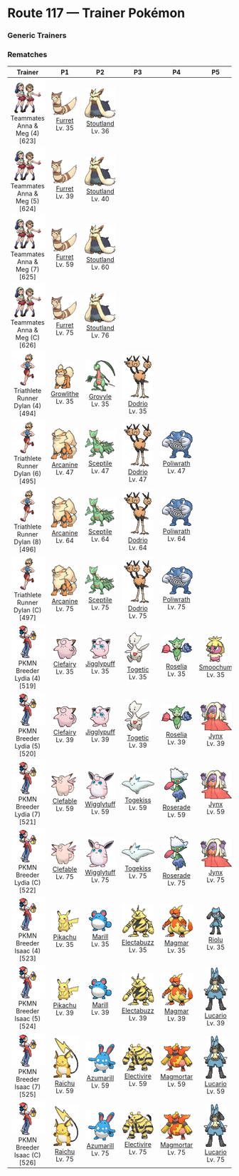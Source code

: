 # Route 117 — Trainer Pokémon

### Generic Trainers

### Rematches

| Trainer | P1 | P2 | P3 | P4 | P5 | P6 |
|:-------:|:--:|:--:|:--:|:--:|:--:|:--:|
| ![Teammates Anna & Meg (4)](../../assets/trainers/teammates.png "Teammates Anna & Meg (4)")<br>Teammates Anna & Meg (4) [623] | <div class="sprite-cell">![Furret](../../assets/sprites/furret/front.gif "Furret: Furret has a very slim build. When under attack, it can slickly squirm through narrow spaces and get away. In spite of its short limbs, this Pokémon is very nimble and fleet.")<br>[Furret](../../pokemon/furret.md)<br>Lv. 35</div> | <div class="sprite-cell">![Stoutland](../../assets/sprites/stoutland/front.gif "Stoutland: Being wrapped in its long fur is so comfortable that a person would be fine even overnight on a wintry mountain.")<br>[Stoutland](../../pokemon/stoutland.md)<br>Lv. 36</div> |
| ![Teammates Anna & Meg (5)](../../assets/trainers/teammates.png "Teammates Anna & Meg (5)")<br>Teammates Anna & Meg (5) [624] | <div class="sprite-cell">![Furret](../../assets/sprites/furret/front.gif "Furret: Furret has a very slim build. When under attack, it can slickly squirm through narrow spaces and get away. In spite of its short limbs, this Pokémon is very nimble and fleet.")<br>[Furret](../../pokemon/furret.md)<br>Lv. 39</div> | <div class="sprite-cell">![Stoutland](../../assets/sprites/stoutland/front.gif "Stoutland: Being wrapped in its long fur is so comfortable that a person would be fine even overnight on a wintry mountain.")<br>[Stoutland](../../pokemon/stoutland.md)<br>Lv. 40</div> |
| ![Teammates Anna & Meg (7)](../../assets/trainers/teammates.png "Teammates Anna & Meg (7)")<br>Teammates Anna & Meg (7) [625] | <div class="sprite-cell">![Furret](../../assets/sprites/furret/front.gif "Furret: Furret has a very slim build. When under attack, it can slickly squirm through narrow spaces and get away. In spite of its short limbs, this Pokémon is very nimble and fleet.")<br>[Furret](../../pokemon/furret.md)<br>Lv. 59</div> | <div class="sprite-cell">![Stoutland](../../assets/sprites/stoutland/front.gif "Stoutland: Being wrapped in its long fur is so comfortable that a person would be fine even overnight on a wintry mountain.")<br>[Stoutland](../../pokemon/stoutland.md)<br>Lv. 60</div> |
| ![Teammates Anna & Meg (C)](../../assets/trainers/teammates.png "Teammates Anna & Meg (C)")<br>Teammates Anna & Meg (C) [626] | <div class="sprite-cell">![Furret](../../assets/sprites/furret/front.gif "Furret: Furret has a very slim build. When under attack, it can slickly squirm through narrow spaces and get away. In spite of its short limbs, this Pokémon is very nimble and fleet.")<br>[Furret](../../pokemon/furret.md)<br>Lv. 75</div> | <div class="sprite-cell">![Stoutland](../../assets/sprites/stoutland/front.gif "Stoutland: Being wrapped in its long fur is so comfortable that a person would be fine even overnight on a wintry mountain.")<br>[Stoutland](../../pokemon/stoutland.md)<br>Lv. 76</div> |
| ![Triathlete Runner Dylan (4)](../../assets/trainers/triathlete_runner.png "Triathlete Runner Dylan (4)")<br>Triathlete Runner Dylan (4) [494] | <div class="sprite-cell">![Growlithe](../../assets/sprites/growlithe/front.gif "Growlithe: Growlithe has a superb sense of smell. Once it smells anything, this Pokémon won’t forget the scent, no matter what. It uses its advanced olfactory sense to determine the emotions of other living things.")<br>[Growlithe](../../pokemon/growlithe.md)<br>Lv. 35</div> | <div class="sprite-cell">![Grovyle](../../assets/sprites/grovyle/front.gif "Grovyle: This Pokémon adeptly flies from branch to branch in trees. In a forest, no Pokémon can ever hope to catch a fleeing Grovyle however fast they may be.")<br>[Grovyle](../../pokemon/grovyle.md)<br>Lv. 35</div> | <div class="sprite-cell">![Dodrio](../../assets/sprites/dodrio/front.gif "Dodrio: Apparently, the heads aren’t the only parts of the body that Dodrio has three of. It has three sets of hearts and lungs as well, so it is capable of running long distances without rest.")<br>[Dodrio](../../pokemon/dodrio.md)<br>Lv. 35</div> |
| ![Triathlete Runner Dylan (6)](../../assets/trainers/triathlete_runner.png "Triathlete Runner Dylan (6)")<br>Triathlete Runner Dylan (6) [495] | <div class="sprite-cell">![Arcanine](../../assets/sprites/arcanine/front.gif "Arcanine: Arcanine is known for its high speed. It is said to be capable of running over 6,200 miles in a single day and night. The fire that blazes wildly within this Pokémon’s body is its source of power.")<br>[Arcanine](../../pokemon/arcanine.md)<br>Lv. 47</div> | <div class="sprite-cell">![Sceptile](../../assets/sprites/sceptile/front.gif "Sceptile: Sceptile has seeds growing on its back. They are said to be bursting with nutrients that revitalize trees. This Pokémon raises the trees in a forest with loving care.")<br>[Sceptile](../../pokemon/sceptile.md)<br>Lv. 47</div> | <div class="sprite-cell">![Dodrio](../../assets/sprites/dodrio/front.gif "Dodrio: Apparently, the heads aren’t the only parts of the body that Dodrio has three of. It has three sets of hearts and lungs as well, so it is capable of running long distances without rest.")<br>[Dodrio](../../pokemon/dodrio.md)<br>Lv. 47</div> | <div class="sprite-cell">![Poliwrath](../../assets/sprites/poliwrath/front.gif "Poliwrath: Poliwrath’s highly developed, brawny muscles never grow fatigued, however much it exercises. It is so tirelessly strong, this Pokémon can swim back and forth across the ocean without effort.")<br>[Poliwrath](../../pokemon/poliwrath.md)<br>Lv. 47</div> |
| ![Triathlete Runner Dylan (8)](../../assets/trainers/triathlete_runner.png "Triathlete Runner Dylan (8)")<br>Triathlete Runner Dylan (8) [496] | <div class="sprite-cell">![Arcanine](../../assets/sprites/arcanine/front.gif "Arcanine: Arcanine is known for its high speed. It is said to be capable of running over 6,200 miles in a single day and night. The fire that blazes wildly within this Pokémon’s body is its source of power.")<br>[Arcanine](../../pokemon/arcanine.md)<br>Lv. 64</div> | <div class="sprite-cell">![Sceptile](../../assets/sprites/sceptile/front.gif "Sceptile: Sceptile has seeds growing on its back. They are said to be bursting with nutrients that revitalize trees. This Pokémon raises the trees in a forest with loving care.")<br>[Sceptile](../../pokemon/sceptile.md)<br>Lv. 64</div> | <div class="sprite-cell">![Dodrio](../../assets/sprites/dodrio/front.gif "Dodrio: Apparently, the heads aren’t the only parts of the body that Dodrio has three of. It has three sets of hearts and lungs as well, so it is capable of running long distances without rest.")<br>[Dodrio](../../pokemon/dodrio.md)<br>Lv. 64</div> | <div class="sprite-cell">![Poliwrath](../../assets/sprites/poliwrath/front.gif "Poliwrath: Poliwrath’s highly developed, brawny muscles never grow fatigued, however much it exercises. It is so tirelessly strong, this Pokémon can swim back and forth across the ocean without effort.")<br>[Poliwrath](../../pokemon/poliwrath.md)<br>Lv. 64</div> |
| ![Triathlete Runner Dylan (C)](../../assets/trainers/triathlete_runner.png "Triathlete Runner Dylan (C)")<br>Triathlete Runner Dylan (C) [497] | <div class="sprite-cell">![Arcanine](../../assets/sprites/arcanine/front.gif "Arcanine: Arcanine is known for its high speed. It is said to be capable of running over 6,200 miles in a single day and night. The fire that blazes wildly within this Pokémon’s body is its source of power.")<br>[Arcanine](../../pokemon/arcanine.md)<br>Lv. 75</div> | <div class="sprite-cell">![Sceptile](../../assets/sprites/sceptile/front.gif "Sceptile: Sceptile has seeds growing on its back. They are said to be bursting with nutrients that revitalize trees. This Pokémon raises the trees in a forest with loving care.")<br>[Sceptile](../../pokemon/sceptile.md)<br>Lv. 75</div> | <div class="sprite-cell">![Dodrio](../../assets/sprites/dodrio/front.gif "Dodrio: Apparently, the heads aren’t the only parts of the body that Dodrio has three of. It has three sets of hearts and lungs as well, so it is capable of running long distances without rest.")<br>[Dodrio](../../pokemon/dodrio.md)<br>Lv. 75</div> | <div class="sprite-cell">![Poliwrath](../../assets/sprites/poliwrath/front.gif "Poliwrath: Poliwrath’s highly developed, brawny muscles never grow fatigued, however much it exercises. It is so tirelessly strong, this Pokémon can swim back and forth across the ocean without effort.")<br>[Poliwrath](../../pokemon/poliwrath.md)<br>Lv. 75</div> |
| ![PKMN Breeder Lydia (4)](../../assets/trainers/pkmn_breeder.png "PKMN Breeder Lydia (4)")<br>PKMN Breeder Lydia (4) [519] | <div class="sprite-cell">![Clefairy](../../assets/sprites/clefairy/front.gif "Clefairy: On every night of a full moon, groups of this Pokémon come out to play. When dawn arrives, the tired Clefairy return to their quiet mountain retreats and go to sleep nestled up against each other.")<br>[Clefairy](../../pokemon/clefairy.md)<br>Lv. 35</div> | <div class="sprite-cell">![Jigglypuff](../../assets/sprites/jigglypuff/front.gif "Jigglypuff: When this Pokémon sings, it never pauses to breathe. If it is in a battle against an opponent that does not easily fall asleep, Jigglypuff cannot breathe, endangering its life.")<br>[Jigglypuff](../../pokemon/jigglypuff.md)<br>Lv. 35</div> | <div class="sprite-cell">![Togetic](../../assets/sprites/togetic/front.gif "Togetic: Togetic is said to be a Pokémon that brings good fortune. When the Pokémon spots someone who is pure of heart, it is said to appear and share its happiness with that person.")<br>[Togetic](../../pokemon/togetic.md)<br>Lv. 35</div> | <div class="sprite-cell">![Roselia](../../assets/sprites/roselia/front.gif "Roselia: On extremely rare occasions, a Roselia is said to appear with its flowers in unusual colors. The thorns on this Pokémon’s head contain a vicious poison.")<br>[Roselia](../../pokemon/roselia.md)<br>Lv. 35</div> | <div class="sprite-cell">![Smoochum](../../assets/sprites/smoochum/front.gif "Smoochum: Smoochum actively runs about, but also falls quite often. Whenever the chance arrives, it will look for its reflection to make sure its face hasn’t become dirty.")<br>[Smoochum](../../pokemon/smoochum.md)<br>Lv. 35</div> | <div class="sprite-cell">![Mantyke](../../assets/sprites/mantyke/front.gif "Mantyke: When it swims close to the surface of the ocean, people aboard ships are able to observe the pattern on its back.")<br>[Mantyke](../../pokemon/mantyke.md)<br>Lv. 35</div> |
| ![PKMN Breeder Lydia (5)](../../assets/trainers/pkmn_breeder.png "PKMN Breeder Lydia (5)")<br>PKMN Breeder Lydia (5) [520] | <div class="sprite-cell">![Clefairy](../../assets/sprites/clefairy/front.gif "Clefairy: On every night of a full moon, groups of this Pokémon come out to play. When dawn arrives, the tired Clefairy return to their quiet mountain retreats and go to sleep nestled up against each other.")<br>[Clefairy](../../pokemon/clefairy.md)<br>Lv. 39</div> | <div class="sprite-cell">![Jigglypuff](../../assets/sprites/jigglypuff/front.gif "Jigglypuff: When this Pokémon sings, it never pauses to breathe. If it is in a battle against an opponent that does not easily fall asleep, Jigglypuff cannot breathe, endangering its life.")<br>[Jigglypuff](../../pokemon/jigglypuff.md)<br>Lv. 39</div> | <div class="sprite-cell">![Togetic](../../assets/sprites/togetic/front.gif "Togetic: Togetic is said to be a Pokémon that brings good fortune. When the Pokémon spots someone who is pure of heart, it is said to appear and share its happiness with that person.")<br>[Togetic](../../pokemon/togetic.md)<br>Lv. 39</div> | <div class="sprite-cell">![Roselia](../../assets/sprites/roselia/front.gif "Roselia: On extremely rare occasions, a Roselia is said to appear with its flowers in unusual colors. The thorns on this Pokémon’s head contain a vicious poison.")<br>[Roselia](../../pokemon/roselia.md)<br>Lv. 39</div> | <div class="sprite-cell">![Jynx](../../assets/sprites/jynx/front.gif "Jynx: Jynx walks rhythmically, swaying and shaking its hips as if it were dancing. Its motions are so bouncingly alluring, people seeing it are compelled to shake their hips without giving any thought to what they are doing.")<br>[Jynx](../../pokemon/jynx.md)<br>Lv. 39</div> | <div class="sprite-cell">![Mantine](../../assets/sprites/mantine/front.gif "Mantine: On sunny days, schools of Mantine can be seen elegantly leaping over the sea’s waves. This Pokémon is not bothered by the Remoraid that hitches rides.")<br>[Mantine](../../pokemon/mantine.md)<br>Lv. 39</div> |
| ![PKMN Breeder Lydia (7)](../../assets/trainers/pkmn_breeder.png "PKMN Breeder Lydia (7)")<br>PKMN Breeder Lydia (7) [521] | <div class="sprite-cell">![Clefable](../../assets/sprites/clefable/front.gif "Clefable: Clefable moves by skipping lightly as if it were flying using its wings. Its bouncy step lets it even walk on water. It is known to take strolls on lakes on quiet, moonlit nights.")<br>[Clefable](../../pokemon/clefable.md)<br>Lv. 59</div> | <div class="sprite-cell">![Wigglytuff](../../assets/sprites/wigglytuff/front.gif "Wigglytuff: Wigglytuff’s body is very flexible. By inhaling deeply, this Pokémon can inflate itself seemingly without end. Once inflated, Wigglytuff bounces along lightly like a balloon.")<br>[Wigglytuff](../../pokemon/wigglytuff.md)<br>Lv. 59</div> | <div class="sprite-cell">![Togekiss](../../assets/sprites/togekiss/front.gif "Togekiss: It shares many blessings with people who respect one another’s rights and avoid needless strife.")<br>[Togekiss](../../pokemon/togekiss.md)<br>Lv. 59</div> | <div class="sprite-cell">![Roserade](../../assets/sprites/roserade/front.gif "Roserade: With the movements of a dancer, it strikes with whips that are densely lined with poison thorns.")<br>[Roserade](../../pokemon/roserade.md)<br>Lv. 59</div> | <div class="sprite-cell">![Jynx](../../assets/sprites/jynx/front.gif "Jynx: Jynx walks rhythmically, swaying and shaking its hips as if it were dancing. Its motions are so bouncingly alluring, people seeing it are compelled to shake their hips without giving any thought to what they are doing.")<br>[Jynx](../../pokemon/jynx.md)<br>Lv. 59</div> | <div class="sprite-cell">![Mantine](../../assets/sprites/mantine/front.gif "Mantine: On sunny days, schools of Mantine can be seen elegantly leaping over the sea’s waves. This Pokémon is not bothered by the Remoraid that hitches rides.")<br>[Mantine](../../pokemon/mantine.md)<br>Lv. 59</div> |
| ![PKMN Breeder Lydia (C)](../../assets/trainers/pkmn_breeder.png "PKMN Breeder Lydia (C)")<br>PKMN Breeder Lydia (C) [522] | <div class="sprite-cell">![Clefable](../../assets/sprites/clefable/front.gif "Clefable: Clefable moves by skipping lightly as if it were flying using its wings. Its bouncy step lets it even walk on water. It is known to take strolls on lakes on quiet, moonlit nights.")<br>[Clefable](../../pokemon/clefable.md)<br>Lv. 75</div> | <div class="sprite-cell">![Wigglytuff](../../assets/sprites/wigglytuff/front.gif "Wigglytuff: Wigglytuff’s body is very flexible. By inhaling deeply, this Pokémon can inflate itself seemingly without end. Once inflated, Wigglytuff bounces along lightly like a balloon.")<br>[Wigglytuff](../../pokemon/wigglytuff.md)<br>Lv. 75</div> | <div class="sprite-cell">![Togekiss](../../assets/sprites/togekiss/front.gif "Togekiss: It shares many blessings with people who respect one another’s rights and avoid needless strife.")<br>[Togekiss](../../pokemon/togekiss.md)<br>Lv. 75</div> | <div class="sprite-cell">![Roserade](../../assets/sprites/roserade/front.gif "Roserade: With the movements of a dancer, it strikes with whips that are densely lined with poison thorns.")<br>[Roserade](../../pokemon/roserade.md)<br>Lv. 75</div> | <div class="sprite-cell">![Jynx](../../assets/sprites/jynx/front.gif "Jynx: Jynx walks rhythmically, swaying and shaking its hips as if it were dancing. Its motions are so bouncingly alluring, people seeing it are compelled to shake their hips without giving any thought to what they are doing.")<br>[Jynx](../../pokemon/jynx.md)<br>Lv. 75</div> | <div class="sprite-cell">![Mantine](../../assets/sprites/mantine/front.gif "Mantine: On sunny days, schools of Mantine can be seen elegantly leaping over the sea’s waves. This Pokémon is not bothered by the Remoraid that hitches rides.")<br>[Mantine](../../pokemon/mantine.md)<br>Lv. 75</div> |
| ![PKMN Breeder Isaac (4)](../../assets/trainers/pkmn_breeder.png "PKMN Breeder Isaac (4)")<br>PKMN Breeder Isaac (4) [523] | <div class="sprite-cell">![Pikachu](../../assets/sprites/pikachu/front.gif "Pikachu: This Pokémon has electricity-storing pouches on its cheeks. These appear to become electrically charged during the night while Pikachu sleeps. It occasionally discharges electricity when it is dozy after waking up.")<br>[Pikachu](../../pokemon/pikachu.md)<br>Lv. 35</div> | <div class="sprite-cell">![Marill](../../assets/sprites/marill/front.gif "Marill: When fishing for food at the edge of a fast-running stream, Marill wraps its tail around the trunk of a tree. This Pokémon’s tail is flexible and configured to stretch.")<br>[Marill](../../pokemon/marill.md)<br>Lv. 35</div> | <div class="sprite-cell">![Electabuzz](../../assets/sprites/electabuzz/front.gif "Electabuzz: When a storm arrives, gangs of this Pokémon compete with each other to scale heights that are likely to be stricken by lightning bolts. Some towns use Electabuzz in place of lightning rods.")<br>[Electabuzz](../../pokemon/electabuzz.md)<br>Lv. 35</div> | <div class="sprite-cell">![Magmar](../../assets/sprites/magmar/front.gif "Magmar: In battle, Magmar blows out intensely hot flames from all over its body to intimidate its opponent. This Pokémon’s fiery bursts create heat waves that ignite grass and trees in its surroundings.")<br>[Magmar](../../pokemon/magmar.md)<br>Lv. 35</div> | <div class="sprite-cell">![Riolu](../../assets/sprites/riolu/front.gif "Riolu: The aura that emanates from its body intensifies to alert others if it is afraid or sad.")<br>[Riolu](../../pokemon/riolu.md)<br>Lv. 35</div> | <div class="sprite-cell">![Munchlax](../../assets/sprites/munchlax/front.gif "Munchlax: It conceals food under the long fur on its body. It carts around this food stash and swallows it without chewing.")<br>[Munchlax](../../pokemon/munchlax.md)<br>Lv. 35</div> |
| ![PKMN Breeder Isaac (5)](../../assets/trainers/pkmn_breeder.png "PKMN Breeder Isaac (5)")<br>PKMN Breeder Isaac (5) [524] | <div class="sprite-cell">![Pikachu](../../assets/sprites/pikachu/front.gif "Pikachu: This Pokémon has electricity-storing pouches on its cheeks. These appear to become electrically charged during the night while Pikachu sleeps. It occasionally discharges electricity when it is dozy after waking up.")<br>[Pikachu](../../pokemon/pikachu.md)<br>Lv. 39</div> | <div class="sprite-cell">![Marill](../../assets/sprites/marill/front.gif "Marill: When fishing for food at the edge of a fast-running stream, Marill wraps its tail around the trunk of a tree. This Pokémon’s tail is flexible and configured to stretch.")<br>[Marill](../../pokemon/marill.md)<br>Lv. 39</div> | <div class="sprite-cell">![Electabuzz](../../assets/sprites/electabuzz/front.gif "Electabuzz: When a storm arrives, gangs of this Pokémon compete with each other to scale heights that are likely to be stricken by lightning bolts. Some towns use Electabuzz in place of lightning rods.")<br>[Electabuzz](../../pokemon/electabuzz.md)<br>Lv. 39</div> | <div class="sprite-cell">![Magmar](../../assets/sprites/magmar/front.gif "Magmar: In battle, Magmar blows out intensely hot flames from all over its body to intimidate its opponent. This Pokémon’s fiery bursts create heat waves that ignite grass and trees in its surroundings.")<br>[Magmar](../../pokemon/magmar.md)<br>Lv. 39</div> | <div class="sprite-cell">![Lucario](../../assets/sprites/lucario/front.gif "Lucario: By reading the auras of all things, it can tell how others are feeling from over half a mile away.")<br>[Lucario](../../pokemon/lucario.md)<br>Lv. 39</div> | <div class="sprite-cell">![Snorlax](../../assets/sprites/snorlax/front.gif "Snorlax: Snorlax’s typical day consists of nothing more than eating and sleeping. It is such a docile Pokémon that there are children who use its expansive belly as a place to play.")<br>[Snorlax](../../pokemon/snorlax.md)<br>Lv. 39</div> |
| ![PKMN Breeder Isaac (7)](../../assets/trainers/pkmn_breeder.png "PKMN Breeder Isaac (7)")<br>PKMN Breeder Isaac (7) [525] | <div class="sprite-cell">![Raichu](../../assets/sprites/raichu/front.gif "Raichu: This Pokémon exudes a weak electrical charge from all over its body that makes it take on a slight glow in darkness. Raichu plants its tail in the ground to discharge electricity.")<br>[Raichu](../../pokemon/raichu.md)<br>Lv. 59</div> | <div class="sprite-cell">![Azumarill](../../assets/sprites/azumarill/front.gif "Azumarill: Azumarill can make balloons out of air. It makes these air balloons if it spots a drowning Pokémon. The air balloons enable the Pokémon in trouble to breathe.")<br>[Azumarill](../../pokemon/azumarill.md)<br>Lv. 59</div> | <div class="sprite-cell">![Electivire](../../assets/sprites/electivire/front.gif "Electivire: It pushes the tips of its two tails against the foe, then lets loose with over 20,000 volts of power.")<br>[Electivire](../../pokemon/electivire.md)<br>Lv. 59</div> | <div class="sprite-cell">![Magmortar](../../assets/sprites/magmortar/front.gif "Magmortar: It blasts fireballs of over 3,600 degrees Fahrenheit out of its arms. Its breath also sears and sizzles.")<br>[Magmortar](../../pokemon/magmortar.md)<br>Lv. 59</div> | <div class="sprite-cell">![Lucario](../../assets/sprites/lucario/front.gif "Lucario: By reading the auras of all things, it can tell how others are feeling from over half a mile away.")<br>[Lucario](../../pokemon/lucario.md)<br>Lv. 59</div> | <div class="sprite-cell">![Snorlax](../../assets/sprites/snorlax/front.gif "Snorlax: Snorlax’s typical day consists of nothing more than eating and sleeping. It is such a docile Pokémon that there are children who use its expansive belly as a place to play.")<br>[Snorlax](../../pokemon/snorlax.md)<br>Lv. 59</div> |
| ![PKMN Breeder Isaac (C)](../../assets/trainers/pkmn_breeder.png "PKMN Breeder Isaac (C)")<br>PKMN Breeder Isaac (C) [526] | <div class="sprite-cell">![Raichu](../../assets/sprites/raichu/front.gif "Raichu: This Pokémon exudes a weak electrical charge from all over its body that makes it take on a slight glow in darkness. Raichu plants its tail in the ground to discharge electricity.")<br>[Raichu](../../pokemon/raichu.md)<br>Lv. 75</div> | <div class="sprite-cell">![Azumarill](../../assets/sprites/azumarill/front.gif "Azumarill: Azumarill can make balloons out of air. It makes these air balloons if it spots a drowning Pokémon. The air balloons enable the Pokémon in trouble to breathe.")<br>[Azumarill](../../pokemon/azumarill.md)<br>Lv. 75</div> | <div class="sprite-cell">![Electivire](../../assets/sprites/electivire/front.gif "Electivire: It pushes the tips of its two tails against the foe, then lets loose with over 20,000 volts of power.")<br>[Electivire](../../pokemon/electivire.md)<br>Lv. 75</div> | <div class="sprite-cell">![Magmortar](../../assets/sprites/magmortar/front.gif "Magmortar: It blasts fireballs of over 3,600 degrees Fahrenheit out of its arms. Its breath also sears and sizzles.")<br>[Magmortar](../../pokemon/magmortar.md)<br>Lv. 75</div> | <div class="sprite-cell">![Lucario](../../assets/sprites/lucario/front.gif "Lucario: By reading the auras of all things, it can tell how others are feeling from over half a mile away.")<br>[Lucario](../../pokemon/lucario.md)<br>Lv. 75</div> | <div class="sprite-cell">![Snorlax](../../assets/sprites/snorlax/front.gif "Snorlax: Snorlax’s typical day consists of nothing more than eating and sleeping. It is such a docile Pokémon that there are children who use its expansive belly as a place to play.")<br>[Snorlax](../../pokemon/snorlax.md)<br>Lv. 75</div> |

